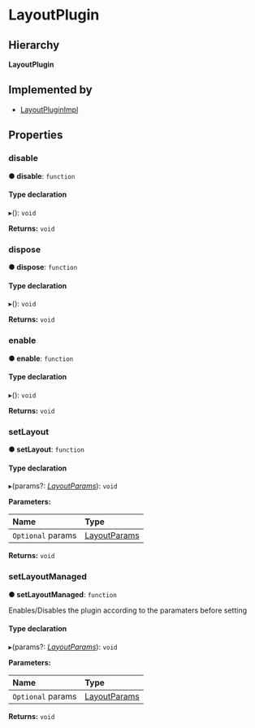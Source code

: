 # LayoutPlugin

## Hierarchy

**LayoutPlugin**

## Implemented by

* [LayoutPluginImpl](layoutplugin.layoutpluginimpl.md)

## Properties

### disable <a id="disable"></a>

**● disable**: `function`

#### Type declaration

▸\(\): `void`

**Returns:** `void`

### dispose <a id="dispose"></a>

**● dispose**: `function`

#### Type declaration

▸\(\): `void`

**Returns:** `void`

### enable <a id="enable"></a>

**● enable**: `function`

#### Type declaration

▸\(\): `void`

**Returns:** `void`

### setLayout <a id="setlayout"></a>

**● setLayout**: `function`

#### Type declaration

▸\(params?: [_LayoutParams_](layoutplugin.layoutparams.md)\): `void`

**Parameters:**

| Name | Type |
| :--- | :--- |
| `Optional` params | [LayoutParams](layoutplugin.layoutparams.md) |

**Returns:** `void`

### setLayoutManaged <a id="setlayoutmanaged"></a>

**● setLayoutManaged**: `function`

Enables/Disables the plugin according to the paramaters before setting

#### Type declaration

▸\(params?: [_LayoutParams_](layoutplugin.layoutparams.md)\): `void`

**Parameters:**

| Name | Type |
| :--- | :--- |
| `Optional` params | [LayoutParams](layoutplugin.layoutparams.md) |

**Returns:** `void`

